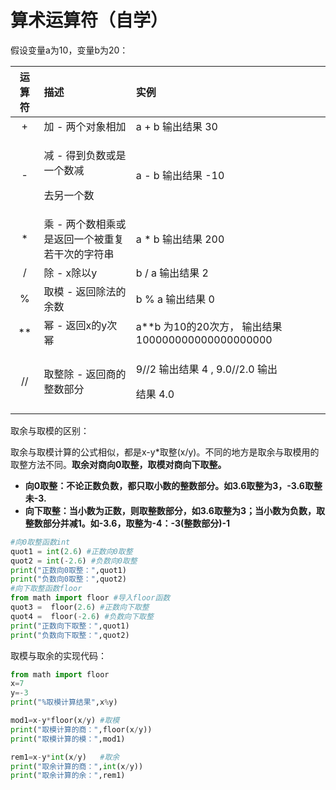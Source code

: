 # 算术运算符（自学）

假设变量a为10，变量b为20：

<table>
  <thead>
    <tr>
      <th style="text-align:center">&#x8FD0;&#x7B97;&#x7B26;</th>
      <th style="text-align:left">&#x63CF;&#x8FF0;</th>
      <th style="text-align:left">&#x5B9E;&#x4F8B;</th>
    </tr>
  </thead>
  <tbody>
    <tr>
      <td style="text-align:center">+</td>
      <td style="text-align:left">&#x52A0; - &#x4E24;&#x4E2A;&#x5BF9;&#x8C61;&#x76F8;&#x52A0;</td>
      <td style="text-align:left">a + b &#x8F93;&#x51FA;&#x7ED3;&#x679C; 30</td>
    </tr>
    <tr>
      <td style="text-align:center">-</td>
      <td style="text-align:left">
        <p>&#x51CF; - &#x5F97;&#x5230;&#x8D1F;&#x6570;&#x6216;&#x662F;&#x4E00;&#x4E2A;&#x6570;&#x51CF;</p>
        <p>&#x53BB;&#x53E6;&#x4E00;&#x4E2A;&#x6570;</p>
      </td>
      <td style="text-align:left">a - b &#x8F93;&#x51FA;&#x7ED3;&#x679C; -10</td>
    </tr>
    <tr>
      <td style="text-align:center">*</td>
      <td style="text-align:left">&#x4E58; - &#x4E24;&#x4E2A;&#x6570;&#x76F8;&#x4E58;&#x6216;&#x662F;&#x8FD4;&#x56DE;&#x4E00;&#x4E2A;&#x88AB;&#x91CD;&#x590D;&#x82E5;&#x5E72;&#x6B21;&#x7684;&#x5B57;&#x7B26;&#x4E32;</td>
      <td
      style="text-align:left">a * b &#x8F93;&#x51FA;&#x7ED3;&#x679C; 200</td>
    </tr>
    <tr>
      <td style="text-align:center">/</td>
      <td style="text-align:left">&#x9664; - x&#x9664;&#x4EE5;y</td>
      <td style="text-align:left">b / a &#x8F93;&#x51FA;&#x7ED3;&#x679C; 2</td>
    </tr>
    <tr>
      <td style="text-align:center">%</td>
      <td style="text-align:left">&#x53D6;&#x6A21; - &#x8FD4;&#x56DE;&#x9664;&#x6CD5;&#x7684;&#x4F59;&#x6570;</td>
      <td
      style="text-align:left">b % a &#x8F93;&#x51FA;&#x7ED3;&#x679C; 0</td>
    </tr>
    <tr>
      <td style="text-align:center">**</td>
      <td style="text-align:left">&#x5E42; - &#x8FD4;&#x56DE;x&#x7684;y&#x6B21;&#x5E42;</td>
      <td style="text-align:left">a**b &#x4E3A;10&#x7684;20&#x6B21;&#x65B9;&#xFF0C; &#x8F93;&#x51FA;&#x7ED3;&#x679C;
        100000000000000000000</td>
    </tr>
    <tr>
      <td style="text-align:center">//</td>
      <td style="text-align:left">&#x53D6;&#x6574;&#x9664; - &#x8FD4;&#x56DE;&#x5546;&#x7684;&#x6574;&#x6570;&#x90E8;&#x5206;</td>
      <td
      style="text-align:left">
        <p>9//2 &#x8F93;&#x51FA;&#x7ED3;&#x679C; 4 , 9.0//2.0 &#x8F93;&#x51FA;</p>
        <p>&#x7ED3;&#x679C; 4.0</p>
        </td>
    </tr>
  </tbody>
</table>取余与取模的区别：

取余与取模计算的公式相似，都是x-y\*取整\(x/y\)。不同的地方是取余与取模用的取整方法不同。**取余对商向0取整，取模对商向下取整。**

* **向0取整：不论正数负数，都只取小数的整数部分。如3.6取整为3，-3.6取整未-3.**
* **向下取整：当小数为正数，则取整数部分，如3.6取整为3；当小数为负数，取整数部分并减1。如-3.6，取整为-4：-3\(整数部分\)-1**

```python
#向0取整函数int
quot1 = int(2.6) #正数向0取整
quot2 = int(-2.6) #负数向0取整
print("正数向0取整：",quot1)
print("负数向0取整：",quot2)
#向下取整函数floor
from math import floor #导入floor函数
quot3 =  floor(2.6) #正数向下取整
quot4 =  floor(-2.6) #负数向下取整
print("正数向下取整：",quot1)
print("负数向下取整：",quot2)
```

取模与取余的实现代码：

```python
from math import floor
x=7
y=-3
print("%取模计算结果",x%y)

mod1=x-y*floor(x/y) #取模
print("取模计算的商：",floor(x/y))
print("取模计算的模：",mod1)

rem1=x-y*int(x/y)   #取余
print("取余计算的商：",int(x/y))
print("取余计算的余：",rem1)
```

